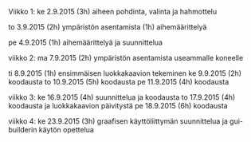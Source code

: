 ﻿Viikko 1:
ke 2.9.2015
	(3h) aiheen pohdinta, valinta ja hahmottelu
	
to 3.9.2015
	(2h) ympäristön asentamista
	(1h) aihemäärittelyä	

pe 4.9.2015
	(1h) aihemäärittelyä ja suunnittelua 


viikko 2:
ma 7.9.2015
	(2h) ympäristön asentamista useammalle koneelle

ti 8.9.2015
	(1h) ensimmäisen luokkakaavion tekeminen
ke 9.9.2015
	(2h) koodausta
to 10.9.2015
	(5h) koodausta
pe 11.9.2015
	(4h) koodausta


viikko 3:
ke 16.9.2015
	(4h) suunnittelua ja koodausta
to 17.9.2015
	(4h) koodausta ja luokkakaavion päivitystä
pe 18.9.2015
	(6h) koodausta


viikko 4:
ke 23.9.2015
	(3h) graafisen käyttöliittymän suunnittelua ja gui-builderin käytön opettelua